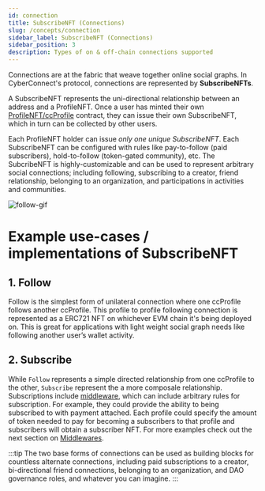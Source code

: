 ```yaml
---
id: connection
title: SubscribeNFT (Connections)
slug: /concepts/connection
sidebar_label: SubscribeNFT (Connections)
sidebar_position: 3
description: Types of on & off-chain connections supported
---
```

Connections are at the fabric that weave together online social graphs. In CyberConnect's protocol, connections are represented by **SubscribeNFTs**. 

A SubscribeNFT represents the uni-directional relationship between an address and a ProfileNFT. Once a user has minted their own [ProfileNFT/ccProfile](/concepts/cc-profile) contract, they can issue their own SubscribeNFT, which in turn can be collected by other users.

 Each ProfileNFT holder can issue _only one unique SubscribeNFT_. Each SubscribeNFT can be configured with rules like pay-to-follow (paid subscribers), hold-to-follow (token-gated community), etc. The SubcribeNFT is highly-customizable and can be used to represent arbitrary social connections; including following, subscribing to a creator, friend relationship, belonging to an organization, and participations in activities and communities.

![follow-gif](/img/v2/follow-gif.gif)

# Example use-cases / implementations of SubscribeNFT

## 1. Follow

Follow is the simplest form of unilateral connection where one ccProfile follows another ccProfile. This profile to profile following connection is represented as a ERC721 NFT on whichever EVM chain it's being deployed on. This is great for applications with light weight social graph needs like following another user’s wallet activity.

## 2. Subscribe

While `Follow` represents a simple directed relationship from one ccProfile to the other, `Subscribe` represent the a more composale relationship. Subscriptions include [middleware](/concepts/middleware), which can include arbitrary rules for subscription. For example, they could provide the ability to being subscribed to with payment attached. Each profile could specify the amount of token needed to pay for becoming a subscribers to that profile and subscribers will obtain a subscriber NFT. For more examples check out the next section on [Middlewares](/concepts/middleware).

:::tip 
The two base forms of connections can be used as building blocks for countless alternate connections, including paid subscriptions to a creator, bi-directional friend connections, belonging to an organization, and DAO governance roles, and whatever you can imagine.
:::